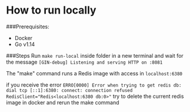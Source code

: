 # How to run locally


###Prerequisites:

- Docker
- Go v1.14

###Steps
Run `make run-local` inside folder in a new terminal and wait for the message `[GIN-debug] Listening and serving HTTP on :8081`

The "make" command runs a Redis image with access in `localhost:6380` 

if you receive the error `ERRO[0000] Error when trying to get redis db: dial tcp [::1]:6380: connect: connection refused  RedisClient="Redis<localhost:6380 db:0>"`
try to delete the current redis image in docker and rerun the make command